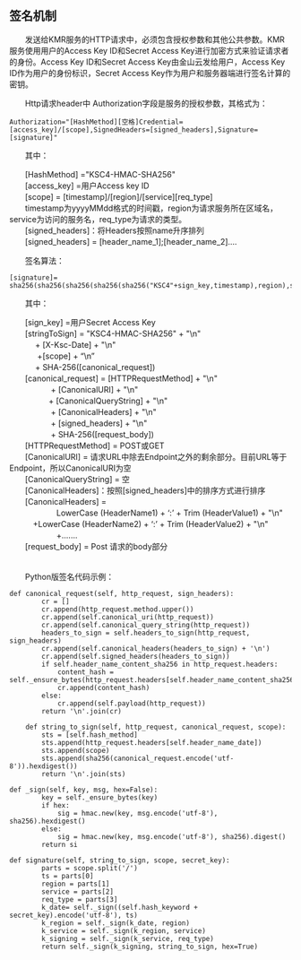 ## 签名机制


　　发送给KMR服务的HTTP请求中，必须包含授权参数和其他公共参数。KMR服务使用用户的Access Key ID和Secret Access Key进行加密方式来验证请求者的身份。Access Key ID和Secret Access Key由金山云发给用户，Access Key ID作为用户的身份标识，Secret Access Key作为用户和服务器端进行签名计算的密钥。

　　Http请求header中 Authorization字段是服务的授权参数，其格式为：

```
Authorization="[HashMethod][空格]Credential=[access_key]/[scope],SignedHeaders=[signed_headers],Signature=[signature]"
```
　　其中：
  
　　[HashMethod] ="KSC4-HMAC-SHA256"<br>
　　[access_key] =用户Access key ID<br>
　　[scope] = [timestamp]/[region]/[service][req_type]<br>
　　timestamp为yyyyMMdd格式的时间戳，region为请求服务所在区域名，service为访问的服务名，req_type为请求的类型。<br>
　　[signed_headers]：将Headers按照name升序排列<br>
　　[signed_headers] = [header_name_1];[header_name_2]....

　　签名算法：

```
[signature]= sha256(sha256(sha256(sha256(sha256("KSC4"+sign_key,timestamp),region),service),req_type),string_to_sign)
```

　　其中：

　　[sign_key] =用户Secret Access Key<br>
　　[stringToSign] = "KSC4-HMAC-SHA256" + "\n"<br>
		　 　　+ [X-Ksc-Date] + "\n"<br>
       　 　　 +[scope] + “\n”<br>
		　　　 + SHA-256([canonical_request])<br>
　　[canonical_request] = [HTTPRequestMethod] + "\n"<br>
　　　　　 + [CanonicalURI] + "\n"<br>
 　　　　　+ [CanonicalQueryString] + "\n"<br>
　　　　　 + [CanonicalHeaders] + "\n"<br>
　　　　　 + [signed_headers] + "\n"<br>
　　　　　 + SHA-256([request_body])<br>
　　[HTTPRequestMethod] = POST或GET<br>
　　[CanonicalURI] = 请求URL中除去Endpoint之外的剩余部分。目前URL等于Endpoint，所以CanonicalURI为空<br>
　　[CanonicalQueryString] = 空<br>
　　[CanonicalHeaders]：按照[signed_headers]中的排序方式进行排序<br>
　　[CanonicalHeaders] =<br>
　　　　　　LowerCase (HeaderName1) + ‘:’ + Trim (HeaderValue1) + "\n"<br>
     　　　+LowerCase (HeaderName2) + ‘:’ + Trim (HeaderValue2) + "\n"<br>
　　　　　　+.......<br>
　　[request_body] = Post 请求的body部分<br>
　　

　　Python版签名代码示例：

```
def canonical_request(self, http_request, sign_headers):
        cr = []
        cr.append(http_request.method.upper())
        cr.append(self.canonical_uri(http_request))
        cr.append(self.canonical_query_string(http_request))
        headers_to_sign = self.headers_to_sign(http_request, sign_headers)
        cr.append(self.canonical_headers(headers_to_sign) + '\n')
        cr.append(self.signed_headers(headers_to_sign))
        if self.header_name_content_sha256 in http_request.headers:
            content_hash = self._ensure_bytes(http_request.headers[self.header_name_content_sha256])
            cr.append(content_hash)
        else:
            cr.append(self.payload(http_request))
        return '\n'.join(cr)

    def string_to_sign(self, http_request, canonical_request, scope):
        sts = [self.hash_method]
        sts.append(http_request.headers[self.header_name_date])
        sts.append(scope)
        sts.append(sha256(canonical_request.encode('utf-8')).hexdigest())
        return '\n'.join(sts)

def _sign(self, key, msg, hex=False):
        key = self._ensure_bytes(key)
        if hex:
            sig = hmac.new(key, msg.encode('utf-8'), sha256).hexdigest()
        else:
            sig = hmac.new(key, msg.encode('utf-8'), sha256).digest()
        return si

def signature(self, string_to_sign, scope, secret_key):
        parts = scope.split('/')
        ts = parts[0]
        region = parts[1]
        service = parts[2]
        req_type = parts[3]
        k_date= self._sign((self.hash_keyword + secret_key).encode('utf-8'), ts)
        k_region = self._sign(k_date, region)
        k_service = self._sign(k_region, service)
        k_signing = self._sign(k_service, req_type)
        return self._sign(k_signing, string_to_sign, hex=True)
```